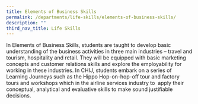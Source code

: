 ```yaml
---
title: Elements of Business Skills
permalink: /departments/life-skills/elements-of-business-skills/
description: ""
third_nav_title: Life Skills
---
```

In Elements of Business Skills, students are taught to develop basic understanding of the business activities in three main industries – travel and tourism, hospitality and retail. They will be equipped with basic marketing concepts and customer relations skills and explore the employability for working in these industries. In CHIJ, students embark on a series of Learning Journeys such as the Hippo Hop-on-hop-off tour and factory tours and workshops which in the airline services industry to  apply their conceptual, analytical and evaluative skills to make sound justifiable decisions.